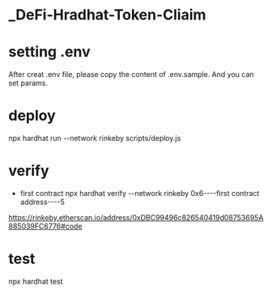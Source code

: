 # _DeFi-Hradhat-Token-Cliaim

# setting .env
After creat .env file, please copy the content of .env.sample.
And you can set params.


# deploy
 npx hardhat run  --network rinkeby scripts/deploy.js

# verify
- first contract
 npx hardhat verify --network rinkeby 0x6----first contract address----5

 https://rinkeby.etherscan.io/address/0xDBC99496c826540419d08753695A885039FC6776#code

# test
npx hardhat test